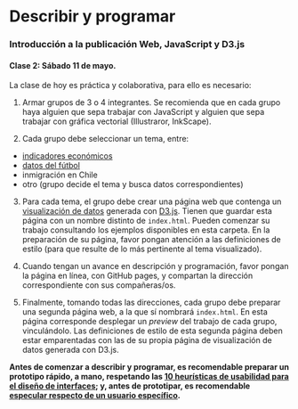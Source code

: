 # Describir y programar

### Introducción a la publicación Web, JavaScript y D3.js

#### Clase 2: Sábado 11 de mayo.

La clase de hoy es práctica y colaborativa, para ello es necesario:

1. Armar grupos de 3 o 4 integrantes. Se recomienda que en cada grupo haya alguien que sepa trabajar con JavaScript y alguien que sepa trabajar con gráfica vectorial (Illustraror, InkScape).

2. Cada grupo debe seleccionar un tema, entre: 

- [indicadores económicos](https://profesorfaco.github.io/describir-programar/sabbath/economia.html)
- [datos del fútbol](https://profesorfaco.github.io/describir-programar/sabbath/futbol.html)
- inmigración en Chile
- otro (grupo decide el tema y busca datos correspondientes)

3. Para cada tema, el grupo debe crear una página web que contenga un [visualización de datos](http://www.visual-literacy.org/periodic_table/periodic_table.html) generada con [D3.js](https://d3js.org/). Tienen que guardar esta página con un nombre distinto de `index.html`. Pueden comenzar su trabajo consultando los ejemplos disponibles en esta carpeta. En la preparación de su página, favor pongan atención a las definiciones de estilo (para que resulte de lo más pertinente al tema visualizado).

4. Cuando tengan un avance en descripción y programación, favor pongan la página en línea, con GitHub pages, y compartan la dirección correspondiente con sus compañeras/os.

5. Finalmente, tomando todas las direcciones, cada grupo debe preparar una segunda página web, a la que sí nombrará `index.html`. En esta página corresponde desplegar un *preview* del trabajo de cada grupo, vinculándolo. Las definiciones de estilo de esta segunda página deben estar emparentadas con las de su propia página de visualización de datos generada con D3.js.

**Antes de comenzar a describir y programar, es recomendable preparar un prototipo rápido, a mano, respetando las [10 heurísticas de usabilidad para el diseño de interfaces](https://www.nngroup.com/articles/ten-usability-heuristics/); y, antes de prototipar, es recomendable [especular respecto de un usuario específico](https://uxmag.com/articles/using-proto-personas-for-executive-alignment).**
